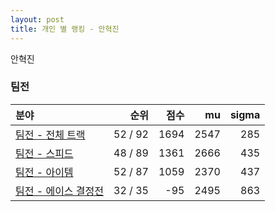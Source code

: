 ```yaml
---
layout: post
title: 개인 별 랭킹 - 안혁진
---
```


안혁진


### 팀전

| 분야 | 순위 | 점수 | mu | sigma |
|:---|---:|---:|---:|---:|
| [팀전 - 전체 트랙](../team-full) | 52 / 92 | 1694 | 2547 | 285 |
| [팀전 - 스피드](../team-speed) | 48 / 89 | 1361 | 2666 | 435 |
| [팀전 - 아이템](../team-item) | 52 / 87 | 1059 | 2370 | 437 |
| [팀전 - 에이스 결정전](../team-ace) | 32 / 35 | -95 | 2495 | 863 |
